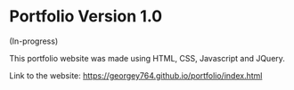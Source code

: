 # Portfolio Version 1.0
(In-progress)

This portfolio website was made using HTML, CSS, Javascript and JQuery.

Link to the website: https://georgey764.github.io/portfolio/index.html

